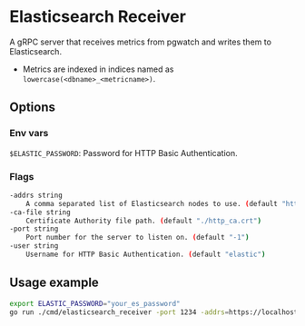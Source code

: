 # Elasticsearch Receiver
 
A gRPC server that receives metrics from pgwatch and writes them to Elasticsearch. 

- Metrics are indexed in indices named as `lowercase(<dbname>_<metricname>)`.

## Options

### Env vars
 `$ELASTIC_PASSWORD`: Password for HTTP Basic Authentication.

### Flags

```bash
-addrs string
    A comma separated list of Elasticsearch nodes to use. (default "https://localhost:9200")
-ca-file string
    Certificate Authority file path. (default "./http_ca.crt")
-port string
    Port number for the server to listen on. (default "-1")
-user string
    Username for HTTP Basic Authentication. (default "elastic")
```

## Usage example

```bash
export ELASTIC_PASSWORD="your_es_password"
go run ./cmd/elasticsearch_receiver -port 1234 -addrs=https://localhost:9200 -user=elastic -ca-file=http_ca.crt
```